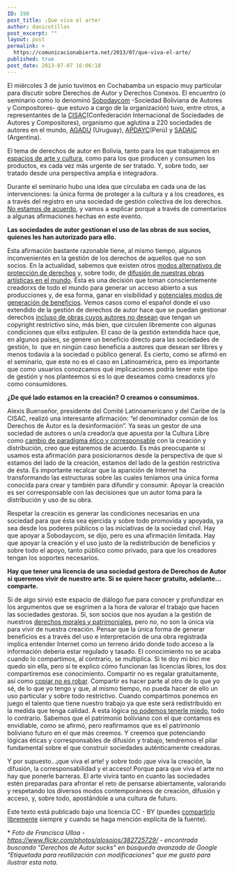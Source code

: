 ```yaml
---
ID: 198
post_title: ¡Que viva el arte!
author: danicotillas
post_excerpt: ""
layout: post
permalink: >
  https://comunicacionabierta.net/2013/07/que-viva-el-arte/
published: true
post_date: 2013-07-07 16:06:18
---
```

<p dir="ltr">El miércoles 3 de junio tuvimos en Cochabamba un espacio muy particular para discutir sobre Derechos de Autor y Derechos Conexos. El encuentro (o seminario como lo denominó <a href="https://www.sobodaycom.org/">Sobodaycom</a> -Sociedad Boliviana de Autores y Compositores- que estuvo a cargo de la organización) tuvo, entre otros, a representantes de la <a href="https://www.cisac.org/">CISAC</a>(Confederación Internacional de Sociedades de Autores y Compositores), organismo que aglutina a 220 sociedades de autores en el mundo, <a href="https://www.agadu.com.uy/">AGADU</a> (Uruguay), <a href="https://www.apdayc.org.pe/">APDAYC</a>(Perú) y <a href="https://www.sadaic.org.ar/">SADAIC</a> (Argentina).</p>
El tema de derechos de autor en Bolivia, tanto para los que trabajamos en <a href="https://www.martadero.org/redes/4c.html%E2%80%8E">espacios de arte y cultura</a>, como para los que producen y consumen los productos, es cada vez más urgente de ser tratado. Y, sobre todo, ser tratado desde una perspectiva amplia e integradora.

Durante el seminario hubo una idea que circulaba en cada una de las intervenciones: la única forma de proteger a la cultura y a los creadores, es a través del registro en una sociedad de gestión colectiva de los derechos. <a href="https://www.uoc.edu/culturaxxi/esp/articles/castells0502/castells0502.html">No estamos de acuerdo</a>, y vamos a explicar porqué a través de comentarios a algunas afirmaciones hechas en este evento.

<strong>Las sociedades de autor gestionan el uso de las obras de sus socios, quienes les han autorizado para ello.</strong>

Esta afirmación bastante razonable tiene, al mismo tiempo, algunos inconvenientes en la gestión de los derechos de aquellos que no son socios. En la actualidad, sabemos que existen otros <a href="https://safecreative.org/">modos alternativos de protección de derechos</a> y, sobre todo, de <a href="https://creativecommons.org/">difusión de nuestras obras artísticas en el mundo</a>. Ésta es una decisión que toman conscientemente creadorxs de todo el mundo para generar un acceso abierto a sus producciones y, de esa forma, ganar en visibilidad y <a href="https://goteo.org/">potenciales modos de generación de beneficios</a>. Vemos casos como el español donde el uso extendido de la gestión de derechos de autor hace que se puedan gestionar derechos <a href="https://www.culturalibre.org/como-saquear-el-erario-publico-con-3-normas-nacionales-en-4-pasos-y-con-la-excusa-de-las-publicaciones-cientificas/">incluso de obras cuyos autores no desean</a> que tengan un copyright restrictivo sino, más bien, que circulen libremente con algunas condiciones que ellxs estipulen. El caso de la gestión extendida hace que, en algunos países, se genere un beneficio directo para las sociedades de gestión, lo  que en ningún caso beneficia a autores que desean ser libres y menos todavía a la sociedad o público general. Es cierto, como se afirmó en el seminario, que este no es el caso en Latinoamérica, pero es importante que como usuarios conozcamos qué implicaciones podría tener este tipo de gestión y nos planteemos si es lo que deseamos como creadorxs y/o como consumidores.

<strong>¿De qué lado estamos en la creación? O creamos o consumimos.</strong>

Alexis Buenseñor, presidente del Comité Latinoamericano y del Caribe de la CISAC, realizó una interesante afirmación: “el denominador común de los Derechos de Autor es la desinformación”. Ya seas un gestor de una sociedad de autores o un/a creador/a que apuesta por la Cultura Libre como <a href="https://www.martadero.org/noticias/noticia.html&amp;id_noticia=21">cambio de paradigma ético y corresponsable</a> con la creación y distribución, creo que estaremos de acuerdo. Es más preocupante si usamos esta afirmación para posicionarnos desde la perspectiva de que si estamos del lado de la creación, estamos del lado de la gestión restrictiva de ésta. Es importante recalcar que la aparición de Internet ha transformando las estructuras sobre las cuales teníamos una única forma conocida para crear y también para difundir y consumir. Apoyar la creación es ser corresponsable con las decisiones que un autor toma para la distribución y uso de su obra.

Respetar la creación es generar las condiciones necesarias en una sociedad para que ésta sea ejercida y sobre todo promovida y apoyada, ya sea desde los poderes públicos o las iniciativas de la sociedad civil. Hay que apoyar a Sobodaycom, se dijo, pero es una afirmación limitada. Hay que apoyar la creación y el uso justo de la redistribución de beneficios y sobre todo el apoyo, tanto público como privado, para que los creadores tengan los soportes necesarios.

<strong>Hay que tener una licencia de una sociedad gestora de Derechos de Autor si queremos vivir de nuestro arte. Si se quiere hacer gratuito, adelante... comparte.</strong>

Si de algo sirvió este espacio de diálogo fue para conocer y profundizar en los argumentos que se esgrimen a la hora de valorar el trabajo que hacen las sociedades gestoras. Sí, son socios que nos ayudan a la gestión de nuestros <a href="https://es.wikipedia.org/wiki/Derecho_de_autor">derechos morales y patrimoniales</a>, pero no, no son la única vía para vivir de nuestra creación. Pensar que la única forma de generar beneficios es a través del uso e interpretación de una obra registrada implica entender Internet como un terreno árido donde todo acceso a la información debería estar regulado y tasado. El conocimiento no se acaba cuando lo compartimos, al contrario, se multiplica. Si te doy mi bici me quedo sin ella, pero si te explico cómo funcionan las licencias libres, los dos compartiremos ese conocimiento. Compartir no es regalar gratuitamente, así como <a href="https://www.youtube.com/watch?v=ZmYsLTUjXNI">copiar no es robar</a>. Compartir es hacer parte al otro de lo que yo sé, de lo que yo tengo y que, al mismo tiempo, no pueda hacer de ello un uso particular y sobre todo restrictivo. Cuando compartimos ponemos en juego el talento que tiene nuestro trabajo ya que este será redistribuido en la medida que tenga calidad. A esta lógica <a href="https://acuarelalibros.blogspot.com/2011/01/la-cena-del-miedo-mi-reunion-con-la.html">no podemos tenerle miedo</a>, todo lo contrario. Sabemos que el patrimonio boliviano con el que contamos es envidiable, como se afirmó, pero reafirmamos que es el patrimonio boliviano futuro en el que más creemos. Y creemos que potenciando lógicas éticas y corresponsables de difusión y trabajo, tendremos el pilar fundamental sobre el que construir sociedades auténticamente creadoras.

Y por supuesto...¡que viva el arte! y sobre todo ¡que viva la creación, la difusión, la corresponsabilidad y el acceso! Porque para que viva el arte no hay que ponerle barreras. El arte vivirá tanto en cuanto las sociedades estén preparadas para afrontar el reto de pensarse abiertamente, valorando y respetando los diversos modos contemporáneos de creación, difusión y acceso, y, sobre todo, apostándole a una cultura de futuro.

Este texto está publicado bajo una licencia CC - BY (puedes <a href="https://www.martadero.org/propuestas-culturales/culturalibre.html">compartirlo libremente</a> siempre y cuando se haga mención explícita de la fuente).
<p dir="ltr">* <em>Foto de Francisca Ulloa - <a title="Derechos de Autor sucks" href="https://www.flickr.com/photos/alosojos/382725729/">https://www.flickr.com/photos/alosojos/382725729/</a> - encontrada buscando "Derechos de Autor sucks" en búsqueda avanzada de Google "Etiquetada para reutilización con modificaciones" que me gustó para ilustrar esta nota.</em></p>